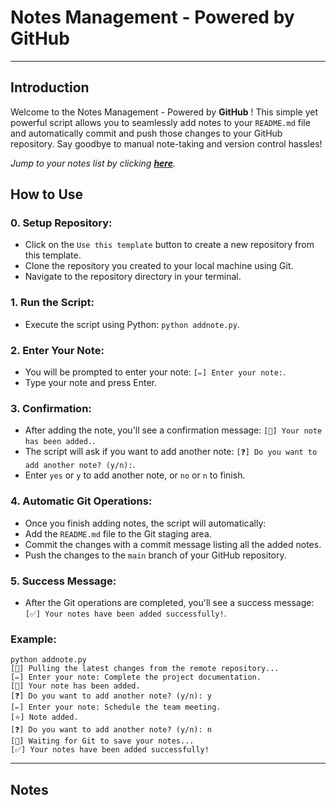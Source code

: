 # Notes Management - Powered by GitHub

---

## Introduction

Welcome to the Notes Management - Powered by **GitHub** ! This simple yet powerful script allows you to seamlessly add notes to your `README.md` file and automatically commit and push those changes to your GitHub repository. Say goodbye to manual note-taking and version control hassles!

_Jump to your notes list by clicking **[here](#notes)**._

## How to Use

### 0. **Setup Repository**:

- Click on the `Use this template` button to create a new repository from this template.
- Clone the repository you created to your local machine using Git.
- Navigate to the repository directory in your terminal.

### 1. **Run the Script**:

- Execute the script using Python: `python addnote.py`.

### 2. **Enter Your Note**:

- You will be prompted to enter your note: `[✏️] Enter your note:`.
- Type your note and press Enter.

### 3. **Confirmation**:

- After adding the note, you'll see a confirmation message: `[💾] Your note has been added.`.
- The script will ask if you want to add another note: `[❓] Do you want to add another note? (y/n):`.
- Enter `yes` or `y` to add another note, or `no` or `n` to finish.

### 4. **Automatic Git Operations**:

- Once you finish adding notes, the script will automatically:
- Add the `README.md` file to the Git staging area.
- Commit the changes with a commit message listing all the added notes.
- Push the changes to the `main` branch of your GitHub repository.

### 5. **Success Message**:

- After the Git operations are completed, you'll see a success message: `[✅] Your notes have been added successfully!`.

### Example:

```
python addnote.py
[🔄] Pulling the latest changes from the remote repository...
[✏️] Enter your note: Complete the project documentation.
[💾] Your note has been added.
[❓] Do you want to add another note? (y/n): y
[✏️] Enter your note: Schedule the team meeting.
[⭐] Note added.
[❓] Do you want to add another note? (y/n): n
[🚀] Waiting for Git to save your notes...
[✅] Your notes have been added successfully!
```

---

## **Notes**
